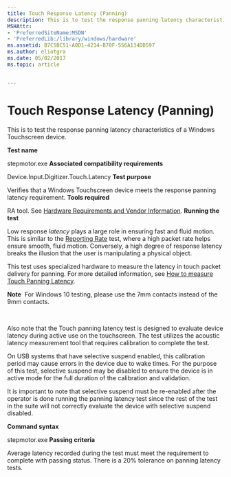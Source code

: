 ```yaml
---
title: Touch Response Latency (Panning)
description: This is to test the response panning latency characteristics of a Windows Touchscreen device.
MSHAttr:
- 'PreferredSiteName:MSDN'
- 'PreferredLib:/library/windows/hardware'
ms.assetid: B7C5BC51-A0D1-4214-B70F-556A134DD597
ms.author: eliotgra
ms.date: 05/02/2017
ms.topic: article


---
```


# Touch Response Latency (Panning)


This is to test the response panning latency characteristics of a Windows Touchscreen device.

**Test name**

stepmotor.exe
**Associated compatibility requirements**

Device.Input.Digitizer.Touch.Latency
**Test purpose**

Verifies that a Windows Touchscreen device meets the response panning latency requirement.
**Tools required**

RA tool. See [Hardware Requirements and Vendor Information](touchscreen-hardware-requirements-and-vendor-information.md).
**Running the test**

Low response *latency* plays a large role in ensuring fast and fluid motion. This is similar to the [Reporting Rate](reporting-rate.md) test, where a high packet rate helps ensure smooth, fluid motion. Conversely, a high degree of response latency breaks the illusion that the user is manipulating a physical object.

This test uses specialized hardware to measure the latency in touch packet delivery for panning. For more detailed information, see [How to measure Touch Panning Latency](https://msdn.microsoft.com/library/windows/hardware/dn266003.aspx).

**Note**  For Windows 10 testing, please use the 7mm contacts instead of the 9mm contacts.

 

Also note that the Touch panning latency test is designed to evaluate device latency during active use on the touchscreen. The test utilizes the acoustic latency measurement tool that requires calibration to complete the test.

On USB systems that have selective suspend enabled, this calibration period may cause errors in the device due to wake times. For the purpose of this test, selective suspend may be disabled to ensure the device is in active mode for the full duration of the calibration and validation.

It is important to note that selective suspend must be re-enabled after the operator is done running the panning latency test since the rest of the test in the suite will not correctly evaluate the device with selective suspend disabled.

**Command syntax**

stepmotor.exe
**Passing criteria**

Average latency recorded during the test must meet the requirement to complete with passing status. There is a 20% tolerance on panning latency tests.
 

 







